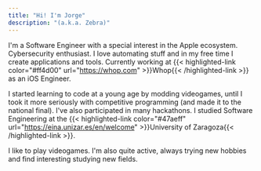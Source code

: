 ```yaml
---
title: "Hi! I'm Jorge"
description: "(a.k.a. Zebra)"
---
```


I'm a Software Engineer with a special interest in the Apple ecosystem. Cybersecurity enthusiast. I love automating stuff and in my
free time I create applications and tools. Currently working at {{< highlighted-link color="#ff4d00" url="https://whop.com" >}}Whop{{< /highlighted-link >}} as an iOS Engineer.

I started learning to code at a young age by modding videogames, until I took it more seriously with competitive programming (and
made it to the national final). I've also participated in many hackathons. I studied Software Engineering at the {{< highlighted-link color="#47aeff" url="https://eina.unizar.es/en/welcome" >}}University of Zaragoza{{< /highlighted-link >}}.

I like to play videogames. I'm also quite active, always trying new hobbies
and find interesting studying new fields.
